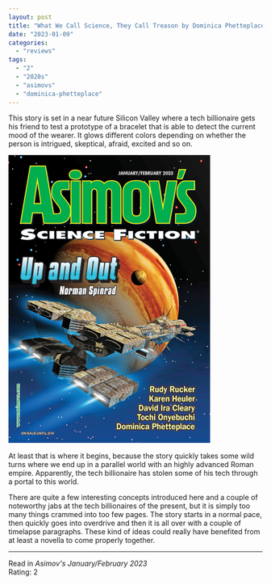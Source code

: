 ```yaml
---
layout: post
title: "What We Call Science, They Call Treason by Dominica Phetteplace"
date: "2023-01-09"
categories:
  - "reviews"
tags:
  - "2"
  - "2020s"
  - "asimovs"
  - "dominica-phetteplace"
---
```


This story is set in a near future Silicon Valley where a tech billionaire gets his friend to test a prototype of a bracelet that is able to detect the current mood of the wearer. It glows different colors depending on whether the person is intrigued, skeptical, afraid, excited and so on.

![](/assets/images/asf_janfeb2023_400x570.png)

At least that is where it begins, because the story quickly takes some wild turns where we end up in a parallel world with an highly advanced Roman empire. Apparently, the tech billionaire has stolen some of his tech through a portal to this world.

There are quite a few interesting concepts introduced here and a couple of noteworthy jabs at the tech billionaires of the present, but it is simply too many things crammed into too few pages. The story starts in a normal pace, then quickly goes into overdrive and then it is all over with a couple of timelapse paragraphs. These kind of ideas could really have benefited from at least a novella to come properly together.

* * *

Read in _Asimov's January/February 2023_\
Rating: 2
